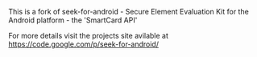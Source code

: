 This is a fork of seek-for-android - Secure Element Evaluation Kit for the Android platform - the 'SmartCard API'

For more details visit the projects site avilable at https://code.google.com/p/seek-for-android/
